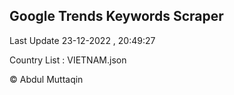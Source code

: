 

## Google Trends Keywords Scraper 
 
Last Update 23-12-2022 , 20:49:27

Country List :
VIETNAM.json



© Abdul Muttaqin 
